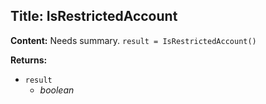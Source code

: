 ## Title: IsRestrictedAccount

**Content:**
Needs summary.
`result = IsRestrictedAccount()`

**Returns:**
- `result`
  - *boolean*